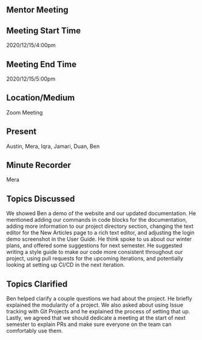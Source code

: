 ## Mentor Meeting

## Meeting Start Time
 
2020/12/15/4:00pm
 
## Meeting End Time
 
2020/12/15/5:00pm

## Location/Medium
 
Zoom Meeting
 
## Present
 
Austin, Mera, Iqra, Jamari, Duan, Ben
 
## Minute Recorder
Mera

## Topics Discussed
We showed Ben a demo of the website and our updated documentation. He mentioned adding our commands in code blocks for the documentation, adding more information 
to our project directory section, changing the text editor for the New Articles page to a rich text editor, and adjusting the login demo screenshot in the User Guide. 
He think spoke to us about our winter plans, and offered some suggestions for next semester. He suggested writing a style guide to make our code more consistent
throughout our project, using pull requests for the upcoming iterations, and potentially looking at setting up CI/CD in the next iteration. 

## Topics Clarified
Ben helped clarify a couple questions we had about the project. He briefly explained the modularity of a project. We also asked about using Issue tracking with Git 
Projects and he explained the process of setting that up. Lastly, we agreed that we should dedicate a meeting at the start of next semester to explain PRs and 
make sure everyone on the team can comfortably use them. 
